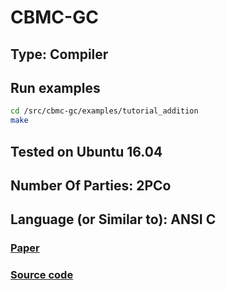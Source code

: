 # CBMC-GC

## Type: Compiler

## Run examples

```sh
cd /src/cbmc-gc/examples/tutorial_addition
make
```

## Tested on Ubuntu 16.04

## Number Of Parties: 2PCo

## Language (or Similar to): ANSI C

### [Paper](http://dl.acm.org/citation.cfm?doid=2382196.2382278)

### [Source code](http://forsyte.at/software/cbmc-gc/)
